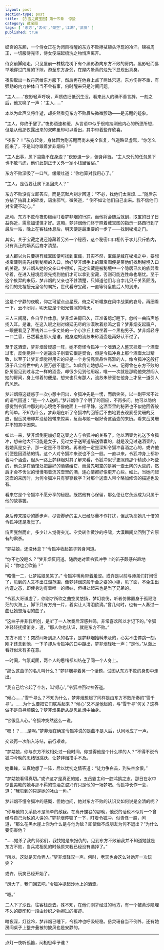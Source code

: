 ```yaml
---
layout: post
section-type: post
title: 【东雪之藏宝图】第十五章  惊蛰
category: 藏宝图
tags: [ '东方','古代','架空','江湖','武侠' ]
published: true
---
```

蝶宫的东厢，一个侍女正在为闭目待醒的东方不败擦拭额头浮现的冷汗。锦被周正，一切服侍完毕，侍女便端起梳洗之物悄声离开。

侍女前脚刚走，只见屋前一株桃花树下有个黑影游向东方不败的房内。黑影轻而易举地穿过门扉的下隙，游至东方身旁，在屋内晕黄的烛光下显现出真身。

夜影取出一枚丹药给东方服下，然后再在他身上点了两处穴道。东方伤得不重，有强劲的内力护体自当不会有事，何时醒来只是时间问题。

“主人……”夜影轻声呼唤，声质依旧低沉生涩，看来此人的确不善言辞。一刻之后，他又唤了一声：“主人……”

本以为此声又将作逝，却突然看见东方不败眉头微微颤动——是苏醒的迹象。

“主人，你终于醒了。”夜影语速和缓，从言语中似乎很难揣测他内心的所思所想，但是从他那仅露出来的双眸里却可以看出，其中带着些许欣喜。

“夜影？！”东方起身，身体因为刚苏醒而尚未完全恢复，气道略显虚焉，“你怎么回来了，不是叫你跟着梦非烟吗？”

“主人出事，属下岂能不在身边？”夜影退一步，俯身拜首。“主人交代的任务属下也不敢马虎，他们此刻正于关外一家小栈里留宿。”

东方不败深吸了一口气，缓缓吐道：“你也算对我用心了。”

“主人，是否要让属下追回夫人？”

东方不败没有立即答应，而是沉默片刻才回道：“不必，找他们太麻烦……”随后东方拈了拈肩上的碎发，语生邪气，微笑道，“ 倒不如让他们自己出来。我不信他们对宝藏不动心。”


那厢，东方不败命夜影继续盯着梦非烟的行踪，而他将会随后就到，取宝的日子日益弥近，需愈加谨慎才好。这厢，梦非烟他们终于照着藏宝图的指示一路西行到了最后一站，晚上在客栈休息后，明天便是最重要的一步了——找到秘境之门。

其实，关于宝藏之说还隐藏着另外一个秘密，这个秘密口口相传于孛儿只斤族内，只有真正的嫡系后裔才清楚。

世人都以为只要拥有藏宝图便可找到宝藏，其实不然，宝藏是藏在秘境之中，要想找宝藏则需先找到秘境的入口，恰好梦非烟手上的藏宝图便是带他们找到秘境入口的关键。梦非烟从她的父亲口中得知，元之宝藏是被秘境中一个隐居已久的族羿看守着，在进入秘境后须先找到他们才可以拿到宝藏，否则可能连性命也堪忧。至于这个族羿的来历，梦非烟的父亲也不甚清楚，只知道他们与自孛儿只斤关系匪浅，他们的先祖授元皇帝的嘱托，世代看守宝藏，一直等待皇族后人的到来。

***

这是个宁静的夜晚，仰之可望点点星辰，俯之可听幡旗在风中战栗的哀号。再细看一下，云不闭月，明天应是个阳光普照的晴天。

三人三间房，各自早作休息。梦非烟进房已久，正准备熄灯睡下，忽听一曲笛声悠扬入耳。是谁，在这入眠之刻对绵延无尽的沙漠吹着悲鸣之音？梦非烟支起窗户，一眼便看见了客栈外二十多丈处的一个小沙丘上席坐着一个黑袍男子。梦非烟轻呼一口兰香，已然看出那人是谁，他身边的流苏朱砂酒壶是再好认不过了。

至于这酒壶，梦非烟曾疑惑一阵，她不奇怪令狐冲一个嗜酒之人整天挂着一个酒壶过市，反倒觉得一个逍遥浪子别着它很是契合，但是令狐冲身上那个酒壶太过精致，以至于让梦非烟觉得用它的应是一个身份高贵品性高雅的人，像令狐冲这般打滚于凡尘俗世中的人便万般不适合。如此倒让她想起一人来。记得曾在东方不败的卧房里见到过与之一样的酒壶，却很少见到他用起，唯一一次就是那晚他突然闯入她的房间，身上带着的便是。想来也只有那人，流苏朱砂壶在他身上才呈一道引人的风景。

梦非烟将这疑惑于一次小憩中问出，令狐冲先是一愣，而后笑笑，以一副平常不过的语气回道：“是一个人送的。”梦非烟作了个明了的回应，不再多问。她可以隐约感觉到令狐冲那刻的心境绝不像他面上一样平静，这酒壶里的秘密也不似他回答般的简单。不知为什么，梦非烟在听了令狐冲的回答后不由地要去观察岳灵珊的反应，但岳灵珊却并没给她带来惊喜，反而与她一起好奇这酒壶的来历。看来岳灵珊并不知其中因果。

如此一来，梦非烟倒更加好奇送壶之人与令狐冲的关系了。他以酒壶为礼送予令狐冲，想来他大不可能是女子，见过女子送琴送绢送香囊的，就是没见过送酒壶的，若她真是女子，那一定是不寻常的。再者他一定是深知令狐冲喜酒之心的，或许他们便是因酒结的情。这个人对令狐冲来说也不会一般。一直以来，令狐冲身上都带着两个酒壶，但从一路上梦非烟对其了解来看，令狐冲似乎更照顾那个精致小巧些的，他总是在酒馆处把最好的酒装给它，而最先喝空的是另一壶土陶的大些的，然后才会不舍似的慢慢喝着流苏壶里的酒，连心情都好像更开心些。如此，当她问起这壶的来历时，为何令狐冲只有寥寥数字？对那个送壶人带个略加修饰的描述也没有。

看来它是个令狐冲不愿分享的秘密。既然他有心保留，那么便让它永远成为只属于他的故事罢。

***

身后传来踏沙的脚步声，尽管脚步的主人已经尽量不作打扰，但武功高她几十倍的令狐冲还是发觉了。

笛声戛然而止，多少让人觉得突兀。空灵转作黄沙的呼啸，大漠瞬间又回到了它原有的肃杀。

“梦姑娘，还没休息？”令狐冲收起笛子转身问道。

“你不也没睡么？”梦非烟反问道。随后她对着令狐冲手上的笛子颇感兴趣地问：“你也会吹笛？”

“略懂一二，让梦姑娘见笑了。” 令狐冲嘴角带着羞涩。或许是以前与师弟们打闹惯了，见到的人又不出江湖范围，像梦非烟这般千金之姿的小姐，见了面，不免生出拘谨之态，即使身边有着唯一的师妹，但相处起来也是当了兄弟的。 

“令狐大哥谦虚了，你刚才所吹之曲空灵悠扬，梦幻哀伤，听者仿佛置身于孤寂沧茫的大海上，脚下只有方舟一片，着实让人清泪欲滴。”曾几何时，也有一人奏过一曲让她想落泪的曲子。

“这曲子并非我所创，是听了一人吹奏后深感共鸣，非常喜欢所以才记下的。”令狐冲轻轻抚摸笛身，道，“那人你也认识，就是东方不败。”

东方不败？！突然间听到那人的名字，是梦非烟始料未及的，心尖不由停跳一刻。刚才还念到他，一下子却从令狐冲的口中蹦出，梦非烟轻吐一声：“是他。”从面上看好似未有多在意。

一时间，气氛凝固，两个人的思绪都纠结在了同一个人身上。

“那么这曲子的名儿叫什么？”梦非烟寻着另一个话题，试图从东方不败的身影中走出。

“我自己给它起了个名，叫‘倾心’。”令狐冲回过神答道。

“倾心……”雪千寻么？不知为什么，梦非烟想起了同样是由东方不败所奏的“雪千寻”。……为什么要把它们联系起来？“倾心”又不是他起的，与“雪千寻”何关？这样做不是自寻烦恼么？梦非烟果断从胡思乱想中抽身。

“它很乱人心。”令狐冲突然这么一说。

“嗯！？……是啊。”梦非烟在确定令狐冲说的是曲不是人后，认同地应了一声。

交谈再一次陷入冻结，前行艰难。

“梦姑娘，你与东方不败相处过一段时间，你觉得他是个什么样的人？”不得不说令狐冲今晚的思绪很跳跃，让梦非烟措手不及。

她垂眸，认真地想了一阵，后以忧惋之情答道：“徒力争白首，到头空余恨。”

“梦姑娘看得真切。”或许这才是真正的她，五岳霸主和一腔鸿鹄之志。那日在水中惊世美艳的她与那不羁的饮酒之姿兴许只是他的一场梦吧。令狐冲长作一息，道：“我见到的只是她的冰山一角。”

梦非烟不懂令狐冲的感慨，但她也问，她对东方不败的认识又如何说是全清的呢？

“你与他的关系绝不是简单的敌我。在离开蝶谷的那晚，他说的话也不似对一个曾经与自己为敌的人讲的。”梦非烟停顿了一下，盯着令狐冲，似责怪一般，问道，“那么在黑木崖上你为什么是与他为敌？即使做不成朋友为何不退出？”为什么要伤害他？

“……她杀了我的师弟们，我找她是来报仇的。见到东方不败前我并不知道她就是东方不败，当兵戎相见的时候原来我已经没有选择了。”

“所以，这就是天命弄人。”梦非烟轻叹一声。何时，老天也会这么对她开一次玩笑？

或许，玩笑已经开始了。

“风大了，我们回去吧。”令狐冲提起沙地上的酒壶。

“嗯。”

二人下了沙丘，往客栈走去。殊不知，在他们刚才经过的地方，有一个被黄沙隐埋不久的脚印和一段由纱织之物擦过的痕迹。

暗夜深，灯丝冷，梦非烟已睡下，令狐冲也呼吸轻稳。岳灵珊自当不例外，还有她房间桌子上整齐叠被的披风也是安静的。

***

点灯一夜听孤笛，问相思牵予谁？
